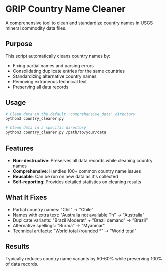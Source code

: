 # GRIP Country Name Cleaner

A comprehensive tool to clean and standardize country names in USGS mineral commodity data files.

## Purpose

This script automatically cleans country names by:
- Fixing partial names and parsing errors
- Consolidating duplicate entries for the same countries
- Standardizing alternative country names
- Removing extraneous technical text
- Preserving all data records

## Usage

```bash
# Clean data in the default 'comprehensive_data' directory
python3 country_cleaner.py

# Clean data in a specific directory
python3 country_cleaner.py /path/to/your/data
```

## Features

- **Non-destructive**: Preserves all data records while cleaning country names
- **Comprehensive**: Handles 100+ common country name issues
- **Reusable**: Can be run on new data as it's collected
- **Self-reporting**: Provides detailed statistics on cleaning results

## What It Fixes

- Partial country names: "Chil" → "Chile"
- Names with extra text: "Australia not available Th" → "Australia"
- Duplicate variants: "Brazil Moderat" + "Brazil demand" → "Brazil"
- Alternative spellings: "Burma" → "Myanmar"
- Technical artifacts: "World total (rounded *" → "World total"

## Results

Typically reduces country name variants by 50-60% while preserving 100% of data records.